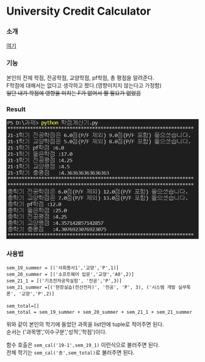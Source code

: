 # University Credit Calculator

### 소개
[여기](https://kdjun97.github.io/python/credit-calculator/)  

### 기능
본인의 전체 학점, 전공학점, 교양학점, pf학점, 총 평점을 알려준다.  
F학점에 대해서는 없다고 생각하고 짰다.(영향미치지 않는다고 가정함)  
~~일단 내가 학점에 영향을 미치는 F가 없어서 짤 필요가 없었음~~  

### Result
![result](/img/result.PNG)

### 사용법

```{.python}
sem_19_summer = [('사회봉사1','교양','P',1)]
sem_20_summer = [('소프트웨어 입문','교양','A0',2)]
sem_21_1 = [('기초전자공학실험', '전공','P',3)]
sem_21_summer =[('현장실습(전산전자)', '전공', 'P', 3), ('시스템 개발 실무특론', '교양','P',2)]

sem_total=[]
sem_total = sem_19_summer + sem_20_summer + sem_21_1 + sem_21_summer
```

위와 같이 본인의 학기에 들었던 과목을 list안에 tuple로 적어주면 된다.  
순서는 ('과목명','이수구분','성적','학점')이다.  

함수 호출은 `sem_cal('19-1',sem_19_1)` 이런식으로 불러주면 된다.  
전체 학기는 `sem_cal('총',sem_total)`로 불러주면 된다.  